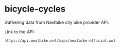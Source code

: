 # bicycle-cycles

Gathering data from Nextbike city bike provider API.

Link to the API:
```
https://api.nextbike.net/maps/nextbike-official.xml
```
